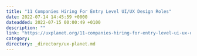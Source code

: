 ```yaml
---
title: "11 Companies Hiring For Entry Level UI/UX Design Roles"
date: 2022-07-14 14:45:59 +0000
dateadded: 2022-07-15 00:00:49 +0100
description: ""
link: "https://uxplanet.org/11-companies-hiring-for-entry-level-ui-ux-design-roles-62e5dc2559bd?source=rss----819cc2aaeee0---4"
category:
directory: _directory/ux-planet.md
---
```

